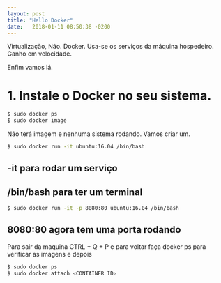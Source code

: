 ```yaml
---
layout: post
title: "Hello Docker"
date:   2018-01-11 08:50:38 -0200
---
```


Virtualização, Não. Docker. Usa-se os serviços da máquina hospedeiro. Ganho em velocidade.

Enfim vamos lá.

# 1. Instale o Docker no seu sistema.

```bash
$ sudo docker ps
$ sudo docker image
```

Não terá imagem e nenhuma sistema rodando. Vamos criar um.

```bash
$ sudo docker run -it ubuntu:16.04 /bin/bash
```

## -it para rodar um serviço
## /bin/bash para ter um terminal

```bash
$ sudo docker run -it -p 8080:80 ubuntu:16.04 /bin/bash
```

## 8080:80 agora tem uma porta rodando

Para sair da maquina CTRL + Q + P e para voltar faça docker ps para verificar as imagens e depois

```bash
$ sudo docker ps
$ sudo docker attach <CONTAINER ID>
```
